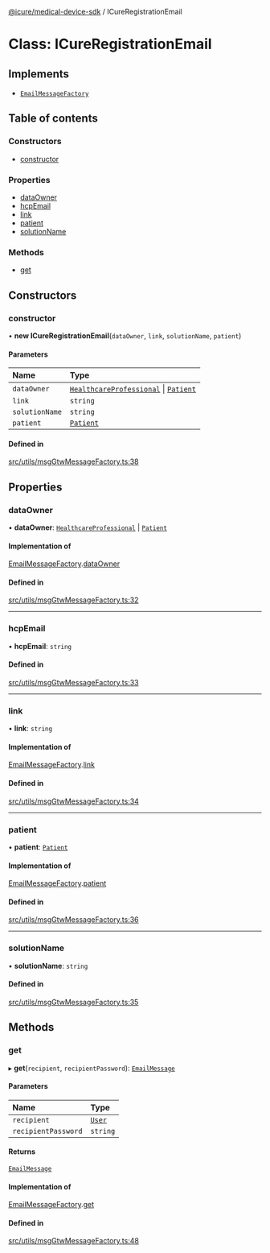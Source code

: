 [@icure/medical-device-sdk](../modules) / ICureRegistrationEmail

# Class: ICureRegistrationEmail

## Implements

- [`EmailMessageFactory`](../interfaces/EmailMessageFactory)

## Table of contents

### Constructors

- [constructor](ICureRegistrationEmail#constructor)

### Properties

- [dataOwner](ICureRegistrationEmail#dataowner)
- [hcpEmail](ICureRegistrationEmail#hcpemail)
- [link](ICureRegistrationEmail#link)
- [patient](ICureRegistrationEmail#patient)
- [solutionName](ICureRegistrationEmail#solutionname)

### Methods

- [get](ICureRegistrationEmail#get)

## Constructors

### constructor

• **new ICureRegistrationEmail**(`dataOwner`, `link`, `solutionName`, `patient`)

#### Parameters

| Name | Type |
| :------ | :------ |
| `dataOwner` | [`HealthcareProfessional`](HealthcareProfessional) \| [`Patient`](Patient) |
| `link` | `string` |
| `solutionName` | `string` |
| `patient` | [`Patient`](Patient) |

#### Defined in

[src/utils/msgGtwMessageFactory.ts:38](https://github.com/icure/icure-medical-device-js-sdk/blob/95efac3/src/utils/msgGtwMessageFactory.ts#L38)

## Properties

### dataOwner

• **dataOwner**: [`HealthcareProfessional`](HealthcareProfessional) \| [`Patient`](Patient)

#### Implementation of

[EmailMessageFactory](../interfaces/EmailMessageFactory).[dataOwner](../interfaces/EmailMessageFactory#dataowner)

#### Defined in

[src/utils/msgGtwMessageFactory.ts:32](https://github.com/icure/icure-medical-device-js-sdk/blob/95efac3/src/utils/msgGtwMessageFactory.ts#L32)

___

### hcpEmail

• **hcpEmail**: `string`

#### Defined in

[src/utils/msgGtwMessageFactory.ts:33](https://github.com/icure/icure-medical-device-js-sdk/blob/95efac3/src/utils/msgGtwMessageFactory.ts#L33)

___

### link

• **link**: `string`

#### Implementation of

[EmailMessageFactory](../interfaces/EmailMessageFactory).[link](../interfaces/EmailMessageFactory#link)

#### Defined in

[src/utils/msgGtwMessageFactory.ts:34](https://github.com/icure/icure-medical-device-js-sdk/blob/95efac3/src/utils/msgGtwMessageFactory.ts#L34)

___

### patient

• **patient**: [`Patient`](Patient)

#### Implementation of

[EmailMessageFactory](../interfaces/EmailMessageFactory).[patient](../interfaces/EmailMessageFactory#patient)

#### Defined in

[src/utils/msgGtwMessageFactory.ts:36](https://github.com/icure/icure-medical-device-js-sdk/blob/95efac3/src/utils/msgGtwMessageFactory.ts#L36)

___

### solutionName

• **solutionName**: `string`

#### Defined in

[src/utils/msgGtwMessageFactory.ts:35](https://github.com/icure/icure-medical-device-js-sdk/blob/95efac3/src/utils/msgGtwMessageFactory.ts#L35)

## Methods

### get

▸ **get**(`recipient`, `recipientPassword`): [`EmailMessage`](../modules#emailmessage)

#### Parameters

| Name | Type |
| :------ | :------ |
| `recipient` | [`User`](User) |
| `recipientPassword` | `string` |

#### Returns

[`EmailMessage`](../modules#emailmessage)

#### Implementation of

[EmailMessageFactory](../interfaces/EmailMessageFactory).[get](../interfaces/EmailMessageFactory#get)

#### Defined in

[src/utils/msgGtwMessageFactory.ts:48](https://github.com/icure/icure-medical-device-js-sdk/blob/95efac3/src/utils/msgGtwMessageFactory.ts#L48)
